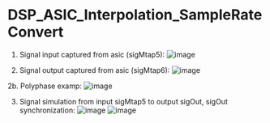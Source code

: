 # DSP_ASIC_Interpolation_SampleRateConvert
1. Signal input captured from asic (sigMtap5): 
![image](https://user-images.githubusercontent.com/87049112/135739449-da13989f-f185-4491-b1ba-4dba8fb12008.png)

2. Signal output captured from asic (sigMtap6): 
![image](https://user-images.githubusercontent.com/87049112/135739472-adf185f2-9f2e-4839-90c8-98d1f73746ff.png)

2b. Polyphase examp: 
![image](https://user-images.githubusercontent.com/87049112/135796587-18c0995e-1caf-462c-9626-3bacb8715d45.png)

3. Signal simulation from input sigMtap5 to output sigOut, sigOut synchronization:
![image](https://user-images.githubusercontent.com/87049112/135739896-c9221200-a8d1-4824-b830-80e352ddea0e.png)
![image](https://user-images.githubusercontent.com/87049112/135739907-65a1753c-30e7-488a-8d28-bebe5b78088f.png)
